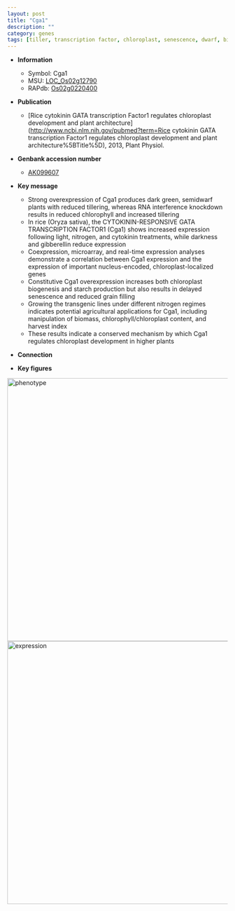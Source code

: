```yaml
---
layout: post
title: "Cga1"
description: ""
category: genes
tags: [tiller, transcription factor, chloroplast, senescence, dwarf, biomass, starch, tillering, cytokinin, grain filling, grain, gibberellin, nitrogen]
---
```


* **Information**  
    + Symbol: Cga1  
    + MSU: [LOC_Os02g12790](http://rice.plantbiology.msu.edu/cgi-bin/ORF_infopage.cgi?orf=LOC_Os02g12790)  
    + RAPdb: [Os02g0220400](http://rapdb.dna.affrc.go.jp/viewer/gbrowse_details/irgsp1?name=Os02g0220400)  

* **Publication**  
    + [Rice cytokinin GATA transcription Factor1 regulates chloroplast development and plant architecture](http://www.ncbi.nlm.nih.gov/pubmed?term=Rice cytokinin GATA transcription Factor1 regulates chloroplast development and plant architecture%5BTitle%5D), 2013, Plant Physiol.

* **Genbank accession number**  
    + [AK099607](http://www.ncbi.nlm.nih.gov/nuccore/AK099607)

* **Key message**  
    + Strong overexpression of Cga1 produces dark green, semidwarf plants with reduced tillering, whereas RNA interference knockdown results in reduced chlorophyll and increased tillering
    + In rice (Oryza sativa), the CYTOKININ-RESPONSIVE GATA TRANSCRIPTION FACTOR1 (Cga1) shows increased expression following light, nitrogen, and cytokinin treatments, while darkness and gibberellin reduce expression
    + Coexpression, microarray, and real-time expression analyses demonstrate a correlation between Cga1 expression and the expression of important nucleus-encoded, chloroplast-localized genes
    + Constitutive Cga1 overexpression increases both chloroplast biogenesis and starch production but also results in delayed senescence and reduced grain filling
    + Growing the transgenic lines under different nitrogen regimes indicates potential agricultural applications for Cga1, including manipulation of biomass, chlorophyll/chloroplast content, and harvest index
    + These results indicate a conserved mechanism by which Cga1 regulates chloroplast development in higher plants

* **Connection**  

* **Key figures**  
<img src="http://ricencode.github.io/images/Cga1.pheno.png" alt="phenotype"  style="width: 600px;"/>

<img src="http://ricencode.github.io/images/Cga1.exp.png" alt="expression"  style="width: 600px;"/>


